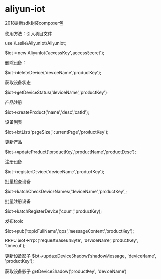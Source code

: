 # aliyun-iot
2018最新sdk封装composer包


使用方法：引入项目文件

use \Leslie\AliyunIot\AliyunIot;

$iot = new AliyunIot('accessKey','accessSecret');

删除设备：

$iot->deleteDevice('deviceName','productKey');

获取设备状态

$iot->getDeviceStatus('deviceName','productKey');

产品注册

$iot->createProduct('name','desc','catId');

设备列表

$iot->iotList('pageSize','currentPage','productKey');

更新产品

$iot->updateProduct('productKey','productName','productDesc');

注册设备

$iot->registerDevice('deviceName','productKey');

批量检查设备

$iot->batchCheckDeviceNames('deviceName','productKey');

批量注册设备

$iot->batchRegisterDevice('count','productKey);

发布topic

$iot->pub('topicFullName','qos','messageContent','productKey');

RRPC
$iot->rrpc('requestBase64Byte', 'deviceName','productKey', 'timeout');

更新设备影子
$iot->updateDeviceShadow('shadowMessage', 'deviceName', 'productKey');

获取设备影子
getDeviceShadow('productKey', 'deviceName')